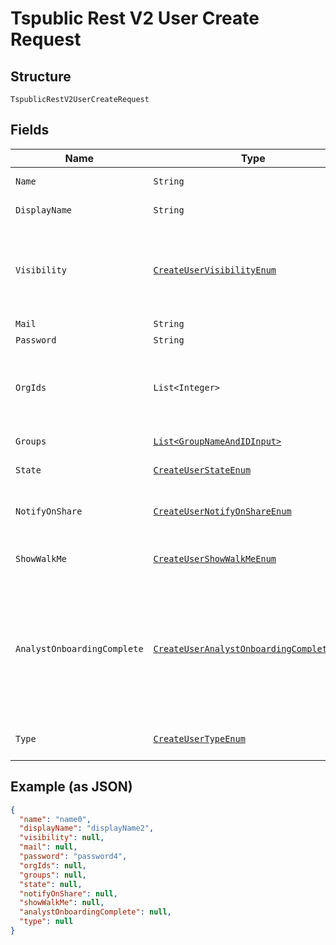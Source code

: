 
# Tspublic Rest V2 User Create Request

## Structure

`TspublicRestV2UserCreateRequest`

## Fields

| Name | Type | Tags | Description | Getter | Setter |
|  --- | --- | --- | --- | --- | --- |
| `Name` | `String` | Required | Name of the user account. The username string must be unique. | String getName() | setName(String name) |
| `DisplayName` | `String` | Required | A display name string for the user, usually their first and last name. | String getDisplayName() | setDisplayName(String displayName) |
| `Visibility` | [`CreateUserVisibilityEnum`](../../doc/models/create-user-visibility-enum.md) | Optional | Visibility of the user. The visibility attribute is set to DEFAULT when creating a user.<br><br>The DEFAULT attribute makes a user visible to other users and user groups, and thus allows them to share objects.<br>**Default**: `CreateUserVisibilityEnum.DEFAULT` | CreateUserVisibilityEnum getVisibility() | setVisibility(CreateUserVisibilityEnum visibility) |
| `Mail` | `String` | Optional | Email id associated with the user account | String getMail() | setMail(String mail) |
| `Password` | `String` | Required | Password for the user account. | String getPassword() | setPassword(String password) |
| `OrgIds` | `List<Integer>` | Optional | This is applicable only if organization feature is enabled in the cluster.<br><br>Array of org identifiers. If no value is provided, the organization associated with the login session is considered. | List<Integer> getOrgIds() | setOrgIds(List<Integer> orgIds) |
| `Groups` | [`List<GroupNameAndIDInput>`](../../doc/models/group-name-and-id-input.md) | Optional | A JSON array of group names or GUIDs or both. When both are given then id is considered | List<GroupNameAndIDInput> getGroups() | setGroups(List<GroupNameAndIDInput> groups) |
| `State` | [`CreateUserStateEnum`](../../doc/models/create-user-state-enum.md) | Optional | Status of user account. acitve or inactive.<br>**Default**: `CreateUserStateEnum.ACTIVE` | CreateUserStateEnum getState() | setState(CreateUserStateEnum state) |
| `NotifyOnShare` | [`CreateUserNotifyOnShareEnum`](../../doc/models/create-user-notify-on-share-enum.md) | Optional | User preference for receiving email notifications when another ThoughtSpot user shares answers or pinboards.<br>**Default**: `CreateUserNotifyOnShareEnum.ENUM_TRUE` | CreateUserNotifyOnShareEnum getNotifyOnShare() | setNotifyOnShare(CreateUserNotifyOnShareEnum notifyOnShare) |
| `ShowWalkMe` | [`CreateUserShowWalkMeEnum`](../../doc/models/create-user-show-walk-me-enum.md) | Optional | The user preference for revisiting the onboarding experience.<br>**Default**: `CreateUserShowWalkMeEnum.ENUM_TRUE` | CreateUserShowWalkMeEnum getShowWalkMe() | setShowWalkMe(CreateUserShowWalkMeEnum showWalkMe) |
| `AnalystOnboardingComplete` | [`CreateUserAnalystOnboardingCompleteEnum`](../../doc/models/create-user-analyst-onboarding-complete-enum.md) | Optional | ThoughtSpot provides an interactive guided walkthrough to onboard new users. The onboarding experience leads users through a set of actions to help users get started and accomplish their tasks quickly.<br><br>The users can turn off the Onboarding experience and access it again when they need assistance with the ThoughtSpot UI.<br>**Default**: `CreateUserAnalystOnboardingCompleteEnum.ENUM_FALSE` | CreateUserAnalystOnboardingCompleteEnum getAnalystOnboardingComplete() | setAnalystOnboardingComplete(CreateUserAnalystOnboardingCompleteEnum analystOnboardingComplete) |
| `Type` | [`CreateUserTypeEnum`](../../doc/models/create-user-type-enum.md) | Optional | Type of user. LOCAL_USER indicates that the user is created locally in the ThoughtSpot system.<br>**Default**: `CreateUserTypeEnum.LOCAL_USER` | CreateUserTypeEnum getType() | setType(CreateUserTypeEnum type) |

## Example (as JSON)

```json
{
  "name": "name0",
  "displayName": "displayName2",
  "visibility": null,
  "mail": null,
  "password": "password4",
  "orgIds": null,
  "groups": null,
  "state": null,
  "notifyOnShare": null,
  "showWalkMe": null,
  "analystOnboardingComplete": null,
  "type": null
}
```

